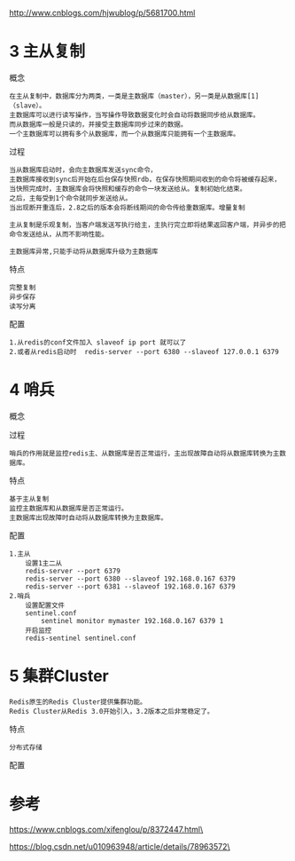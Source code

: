 
http://www.cnblogs.com/hjwublog/p/5681700.html




# 3 主从复制

概念

    在主从复制中，数据库分为两类，一类是主数据库（master），另一类是从数据库[1] （slave）。
    主数据库可以进行读写操作，当写操作导致数据变化时会自动将数据同步给从数据库。
    而从数据库一般是只读的，并接受主数据库同步过来的数据。
    一个主数据库可以拥有多个从数据库，而一个从数据库只能拥有一个主数据库。
    
过程

    当从数据库启动时，会向主数据库发送sync命令，
    主数据库接收到sync后开始在后台保存快照rdb，在保存快照期间收到的命令将被缓存起来，
    当快照完成时，主数据库会将快照和缓存的命令一块发送给从。复制初始化结束。
    之后，主每受到1个命令就同步发送给从。 
    当出现断开重连后，2.8之后的版本会将断线期间的命令传给重数据库。增量复制
    
    主从复制是乐观复制，当客户端发送写执行给主，主执行完立即将结果返回客户端，并异步的把命令发送给从，从而不影响性能。 

    主数据库异常,只能手动将从数据库升级为主数据库
特点

    完整复制
    异步保存
    读写分离

配置

    1.从redis的conf文件加入 slaveof ip port 就可以了 
    2.或者从redis启动时  redis-server --port 6380 --slaveof 127.0.0.1 6379 


# 4 哨兵


概念

过程

    哨兵的作用就是监控redis主、从数据库是否正常运行，主出现故障自动将从数据库转换为主数据库。

特点

    基于主从复制
    监控主数据库和从数据库是否正常运行。 
    主数据库出现故障时自动将从数据库转换为主数据库。

配置

    1.主从
        设置1主二从
        redis-server --port 6379 
        redis-server --port 6380 --slaveof 192.168.0.167 6379 
        redis-server --port 6381 --slaveof 192.168.0.167 6379   
    2.哨兵
        设置配置文件
        sentinel.conf 
            sentinel monitor mymaster 192.168.0.167 6379 1 
        开启监控
        redis-sentinel sentinel.conf 


# 5 集群Cluster


    Redis原生的Redis Cluster提供集群功能。
    Redis Cluster从Redis 3.0开始引入，3.2版本之后非常稳定了。


特点

    分布式存储
    
    
配置



# 参考

https://www.cnblogs.com/xifenglou/p/8372447.html\
    
https://blog.csdn.net/u010963948/article/details/78963572\    
